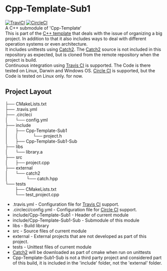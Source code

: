 # Cpp-Template-Sub1
[![TraviCI](https://api.travis-ci.com/p-hofmann/Cpp-Template-Sub1.svg?branch=master)](https://travis-ci.com/p-hofmann/Cpp-Template-Sub1)
[![CircleCI](https://circleci.com/gh/p-hofmann/Cpp-Template-Sub1/tree/master.svg?style=svg)](https://circleci.com/gh/p-hofmann/Cpp-Template-Sub1/tree/master)  
A C++ submodule of 'Cpp-Template'  
This is part of the [C++ template](https://github.com/p-hofmann/Cpp-Template) that deals with the issue of organizing a big project.
In addition to that it also includes ways to deal with different operation systems or even architecture.  
It includes unittests using [Catch2](https://github.com/catchorg/Catch2).
The [Catch2](https://github.com/catchorg/Catch2) source is not included in this repository as expected, but is cloned from the remote repository when the project is build.  
Continuous integration using [Travis CI](https://travis-ci.com/) is supported. The Code is there tested on Linux, Darwin and Windows OS.
[Circle CI](https://circleci.com/) is supported, but the Code is tested on Linux only. for now.

## Project Layout

├── CMakeLists.txt  
├── .travis.yml  
├── .circleci  
│&nbsp;&nbsp;&nbsp;&nbsp;&nbsp;&nbsp;└── config.yml  
├── include  
│&nbsp;&nbsp;&nbsp;&nbsp;&nbsp;&nbsp;├── Cpp-Template-Sub1  
│&nbsp;&nbsp;&nbsp;&nbsp;&nbsp;&nbsp;│ &nbsp;&nbsp;&nbsp;&nbsp;&nbsp;&nbsp;&nbsp;&nbsp;&nbsp;&nbsp;&nbsp;└── project.h   
│&nbsp;&nbsp;&nbsp;&nbsp;&nbsp;&nbsp;├── Cpp-Template-Sub1-Sub  
├── libs  
│&nbsp;&nbsp;&nbsp;&nbsp;&nbsp;&nbsp;└── library.a  
├── src  
│&nbsp;&nbsp;&nbsp;&nbsp;&nbsp;&nbsp;├── project.cpp  
├── external  
│&nbsp;&nbsp;&nbsp;&nbsp;&nbsp;&nbsp;└── catch2  
│&nbsp;&nbsp;&nbsp;&nbsp;&nbsp;&nbsp;&nbsp;&nbsp;&nbsp;&nbsp;&nbsp;&nbsp;&nbsp;&nbsp;&nbsp;└── catch.hpp  
└── tests  
&nbsp;&nbsp;&nbsp;&nbsp;&nbsp;&nbsp;&nbsp;&nbsp;├── CMakeLists.txt  
&nbsp;&nbsp;&nbsp;&nbsp;&nbsp;&nbsp;&nbsp;&nbsp;└── test_project.cpp  

* .travis.yml - Configuration file for [Travis CI](https://travis-ci.com/) support.
* .circleci/config.yml - Configuration file for [Circle CI](https://circleci.com/) support.
* include/Cpp-Template-Sub1 - Header of current module
* include/Cpp-Template-Sub1-Sub - Submodule of this module
* libs - Build library
* src - Source files of current module
* external - External projects that are not developed as part of this project.
* tests - Unittest files of current module
* [Catch2](https://github.com/catchorg/Catch2) will be downloaded as part of cmake when run on unittests
* Cpp-Template-Sub1-Sub is not a third party project and considered part of this build, 
it is included in the 'include' folder, not the 'external' folder.
